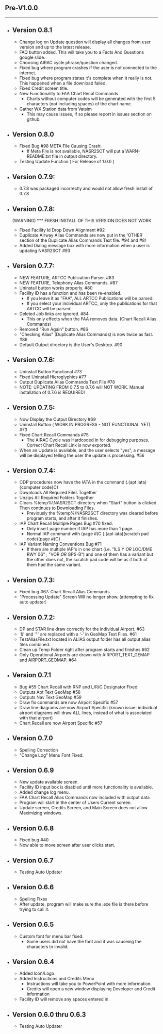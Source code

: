 
## Pre-V1.0.0
---
- ## Version 0.8.1
  - Change log on Update question will display all changes from user version and up to the latest release. 
  - FAQ button added. This will take you to a Facts And Questions google slide.
  - Choosing AIRAC cycle phrase/question changed.
  - Fixed bug where program crashes if the user is not connected to the internet. 
  - Fixed bug where program states it's complete when it really is not. This happened when a file download failed.
  - Fixed Credit screen title. 
  - New Functionality to FAA Chart Recal Commands
      - Charts without computer codes will be generated with the first 5 characters (not including spaces) of the chart name. 
  - Gather WX Station data from Vatsim
      - This may cause issues, if so please report in issues section on github. 

- ## Version 0.8.0
  - Fixed Bug #98 META File Causing Crash:
    - If Meta File is not available, NASR2SCT will put a WARN-README.txt file in output directory.
  - Testing Update Function ( For Release of 1.0.0 ) 

- ## Version 0.7.9:
  - 0.7.8 was packaged incorrectly and would not allow fresh install of 0.7.8

- ## Version 0.7.8:
  (WARNING) *** FRESH INSTALL OF THIS VERSION DOES NOT WORK
  - Fixed Facility Id Drop Down Alignment #92
  - Duplicate Airway Alias Commands are now put in the 'OTHER' section of the Duplicate Alias Commands Text file. #94 and #81
  - Added Dialog message box with more information when a user is updating NASR2SCT #93

- ## Version 0.7.7:
  - NEW FEATURE, ARTCC Publication Parser. #83
  - NEW FEATURE, Telephony Alias Commands. #87
  - Uninstall button works properly. #80
  - Facility ID has a function and has been re-enabled.
    - If you leave it as "FAA", ALL ARTCC Publications will be parsed.
    - If you select your individual ARTCC, only the publications for that ARTCC will be parsed.
  - Deleted Job links are ignored. #84
    - This only effects when the FAA removes data. (Chart Recall Alias Commands)
  - Removed "Run Again" button. #86
  - "Checking Alias" (Duplicate Alias Commands) is now twice as fast. #89
  - Default Output directory is the User's Desktop. #90

- ## Version 0.7.6:
  - Uninstall Button Functional #73
  - Fixed Uninstall Hieroglyphics #77
  - Output Duplicate Alias Commands Text File #78
  - NOTE: UPDATING FROM 0.7.5 to 0.7.6 will NOT WORK. Manual installation of 0.7.6 is REQUIRED! 

- ## Version 0.7.5:
  - Now Display the Output Directory #69
  - Uninstall Button ( WORK IN PROGRESS - NOT FUNCTIONAL YET) #73
  - Fixed Chart Recall Commands #75
    - The AIRAC Cycle was Hardcoded in for debugging purposes. Correct Chart Recall Link is now exported.
  - When an Update is available, and the user selects "yes", a message will be displayed telling the user the update is processing. #56

- ## Version 0.7.4:
  - ODP procedures now have the IATA in the command (.{apt iata}{computer code}C)
  - Downloads All Required Files Together
  - Unzips All Required Folders Together
  - Clears %temp%\NASR2SCT directory when "Start" button is clicked. Then continues to Downloading Files.
	  - Previously the %temp%\NASR2SCT directory was cleared before program starts, and after it finishes.
  - IAP Chart Recall Multiple Pages Bug #70 fixed.
    - Only insert page number if IAP has more than 1 page.
    - Normal IAP command with (page #)C {.(apt iata)(scratch pad code)(page #)C}
  - IAP Variant Naming Conventions Bug #71
	  - If there are multiple IAP's in one chart (i.e. "ILS Y *OR* LOC/DME RWY 06" ; "VOR *OR* GPS-B") and one of them has a variant but the other does not, the scratch pad code will be as if both of them had the same variant.

- ## Version 0.7.3:
  - Fixed bug #67: Chart Recall Alias Commands
  - "Processing Update" Screen Will no longer show. (attempting to fix auto updater)

- ## Version 0.7.2:
  - DP and STAR line draw correctly for the individual Airport. #63
  - '&' and '"' are replaced with a '-' in GeoMap Text Files. #61
  - TestAliasFile.txt located in ALIAS output folder has all output alias files combined. 
  - Clean up Temp Folder right after program starts and finishes #62
  - Only Operational Airports are drawn with AIRPORT_TEXT_GEMAP and AIRPORT_GEOMAP. #64

- ## Version 0.7.1
  - Bug #55 Chart Recall with RNP and L/R/C Designator Fixed
  - Outputs Apt Text GeoMap #58
  - Outputs Nav Text GeoMap #59
  - Draw fix commands are now Airport Specific #57
  - Draw line diagrams are now Airport Specific 
      (known issue: individual airport diagrams will draw ALL lines, instead of what is associated with that airport)
  - Chart Recall are now Airport Specific #57

- ## Version 0.7.0
  - Spelling Correction
  - "Change Log" Menu Font Fixed.

- ## Version 0.6.9
  - New update available screen.
  - Facility ID input box is disabled until more functionality is available.
  - Added change log menu.
  - FAA Chart Recall Alias Commands now included with output data.
  - Program will start in the center of Users Current screen.
  - Update screen, Credits Screen, and Main Screen does not allow Maximizing windows.

- ## Version 0.6.8
  - Fixed bug #40
  - Now able to move screen after user clicks start. 

- ## Version 0.6.7
  - Testing Auto Updater

- ## Version 0.6.6
  - Spelling Fixes
  - After update, program will make sure the .exe file is there before trying to call it.

- ## Version 0.6.5
  - Custom font for menu bar fixed.
    - Some users did not have the font and it was causeing the characters to invalid.

- ## Version 0.6.4
  - Added Icon/Logo
  - Added Instructions and Credits Menu
    - Instructions will take you to PowerPoint with more information.
    - Credits will open a new window displaying Developer and Credit information
  - Facility ID will remove any spaces entered in.
  
- ## Version 0.6.0 thru 0.6.3
    - Testing Auto Updater

